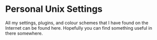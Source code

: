 # Personal Unix Settings

All my settings, plugins, and colour schemes that I have found on the Internet
can be found here. Hopefully you can find something useful in there somewhere.
